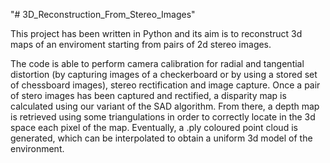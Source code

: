 "# 3D_Reconstruction_From_Stereo_Images" 

This project has been written in Python and its aim is to reconstruct 3d maps of an enviroment starting from pairs of 2d stereo images.

The code is able to perform camera calibration for radial and tangential distortion (by capturing images of a checkerboard or by using a stored set of chessboard images), stereo rectification and image capture.
Once a pair of stero images has been captured and rectified, a disparity map is calculated using our variant of the SAD algorithm.
From there, a depth map is retrieved using some triangulations in order to correctly locate in the 3d space each pixel of the map.
Eventually, a .ply coloured point cloud is generated, which can be interpolated to obtain a uniform 3d model of the environment.

## 

